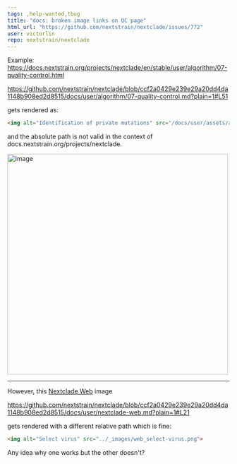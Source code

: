 ```yaml
---
tags: ,help-wanted,tbug
title: "docs: broken image links on QC page"
html_url: "https://github.com/nextstrain/nextclade/issues/772"
user: victorlin
repo: nextstrain/nextclade
---
```


Example: https://docs.nextstrain.org/projects/nextclade/en/stable/user/algorithm/07-quality-control.html

https://github.com/nextstrain/nextclade/blob/ccf2a0429e239e29a20dd4da1148b908ed2d8515/docs/user/algorithm/07-quality-control.md?plain=1#L51

gets rendered as:

```html
<img alt="Identification of private mutations" src="/docs/user/assets/algo_private-muts.png">
```

and the absolute path is not valid in the context of docs.nextstrain.org/projects/nextclade.

<img width="500" alt="image" src="https://user-images.githubusercontent.com/13424970/165821143-1008337e-d052-4cec-8990-2914e75b8563.png">

---

However, this [Nextclade Web](https://docs.nextstrain.org/projects/nextclade/en/stable/user/nextclade-web.html) image

https://github.com/nextstrain/nextclade/blob/ccf2a0429e239e29a20dd4da1148b908ed2d8515/docs/user/nextclade-web.md?plain=1#L21

gets rendered with a different relative path which is fine:

```html
<img alt="Select virus" src="../_images/web_select-virus.png">
```

Any idea why one works but the other doesn't?